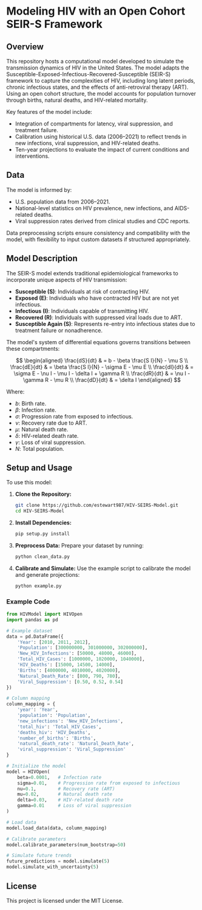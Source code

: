 # Modeling HIV with an Open Cohort SEIR-S Framework

## Overview
This repository hosts a computational model developed to simulate the transmission dynamics of HIV in the United States. The model adapts the Susceptible-Exposed-Infectious-Recovered-Susceptible (SEIR-S) framework to capture the complexities of HIV, including long latent periods, chronic infectious states, and the effects of anti-retroviral therapy (ART). Using an open cohort structure, the model accounts for population turnover through births, natural deaths, and HIV-related mortality.

Key features of the model include:
- Integration of compartments for latency, viral suppression, and treatment failure.
- Calibration using historical U.S. data (2006–2021) to reflect trends in new infections, viral suppression, and HIV-related deaths.
- Ten-year projections to evaluate the impact of current conditions and interventions.

## Data
The model is informed by:
- U.S. population data from 2006–2021.
- National-level statistics on HIV prevalence, new infections, and AIDS-related deaths.
- Viral suppression rates derived from clinical studies and CDC reports.

Data preprocessing scripts ensure consistency and compatibility with the model, with flexibility to input custom datasets if structured appropriately.

## Model Description
The SEIR-S model extends traditional epidemiological frameworks to incorporate unique aspects of HIV transmission:
- **Susceptible (S)**: Individuals at risk of contracting HIV.
- **Exposed (E)**: Individuals who have contracted HIV but are not yet infectious.
- **Infectious (I)**: Individuals capable of transmitting HIV.
- **Recovered (R)**: Individuals with suppressed viral loads due to ART.
- **Susceptible Again (S)**: Represents re-entry into infectious states due to treatment failure or nonadherence.

The model's system of differential equations governs transitions between these compartments:

$$
\begin{aligned}
\frac{dS}{dt} & = b - \beta \frac{S I}{N} - \mu S \\
\frac{dE}{dt} & = \beta \frac{S I}{N} - \sigma E - \mu E \\
\frac{dI}{dt} & = \sigma E - \nu I - \mu I - \delta I + \gamma R \\
\frac{dR}{dt} & = \nu I - \gamma R - \mu R \\
\frac{dD}{dt} & = \delta I
\end{aligned}
$$

Where:
- $b$: Birth rate.
- $\beta$: Infection rate.
- $\sigma$: Progression rate from exposed to infectious.
- $\nu$: Recovery rate due to ART.
- $\mu$: Natural death rate.
- $\delta$: HIV-related death rate.
- $\gamma$: Loss of viral suppression.
- $N$: Total population.

## Setup and Usage
To use this model:

1. **Clone the Repository:**
   ```bash
   git clone https://github.com/estewart987/HIV-SEIRS-Model.git
   cd HIV-SEIRS-Model
   ```

2. **Install Dependencies:**
   ```bash
   pip setup.py install
   ```

3. **Preprocess Data:**
   Prepare your dataset by running:
   ```bash
   python clean_data.py
   ```

4. **Calibrate and Simulate:**
   Use the example script to calibrate the model and generate projections:
   ```bash
   python example.py
   ```

### Example Code
```python
from HIVModel import HIVOpen
import pandas as pd

# Example dataset
data = pd.DataFrame({
    'Year': [2010, 2011, 2012],
    'Population': [300000000, 301000000, 302000000],
    'New_HIV_Infections': [50000, 48000, 46000],
    'Total_HIV_Cases': [1000000, 1020000, 1040000],
    'HIV_Deaths': [15000, 14500, 14000],
    'Births': [4000000, 4010000, 4020000],
    'Natural_Death_Rate': [800, 790, 780],
    'Viral_Suppression': [0.50, 0.52, 0.54]
})

# Column mapping
column_mapping = {
    'year': 'Year',
    'population': 'Population',
    'new_infections': 'New_HIV_Infections',
    'total_hiv': 'Total_HIV_Cases',
    'deaths_hiv': 'HIV_Deaths',
    'number_of_births': 'Births',
    'natural_death_rate': 'Natural_Death_Rate',
    'viral_suppression': 'Viral_Suppression'
}

# Initialize the model
model = HIVOpen(
    beta=0.0001,   # Infection rate
    sigma=0.01,    # Progression rate from exposed to infectious
    nu=0.1,        # Recovery rate (ART)
    mu=0.02,       # Natural death rate
    delta=0.03,    # HIV-related death rate
    gamma=0.01     # Loss of viral suppression
)

# Load data
model.load_data(data, column_mapping)

# Calibrate parameters
model.calibrate_parameters(num_bootstrap=50)

# Simulate future trends
future_predictions = model.simulate(5)
model.simulate_with_uncertainty(5)
```

## License
This project is licensed under the MIT License.

